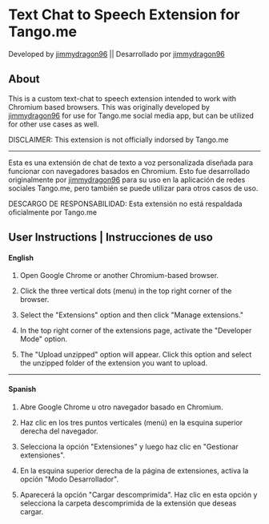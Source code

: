 # Text Chat to Speech Extension for Tango.me
Developed by [jimmydragon96](https://github.com/jimmydragon96) || Desarrollado por [jimmydragon96](https://github.com/jimmydragon96) 

## About
This is a custom text-chat to speech extension intended to work with Chromium based browsers. This was originally developed by [jimmydragon96](https://github.com/jimmydragon96) for use for Tango.me social media app, but can be utilized for other use cases as well. 

DISCLAIMER: This extension is not officially indorsed by Tango.me

---

Esta es una extensión de chat de texto a voz personalizada diseñada para funcionar con navegadores basados ​​en Chromium. Esto fue desarrollado originalmente por [jimmydragon96](https://github.com/jimmydragon96) para su uso en la aplicación de redes sociales Tango.me, pero también se puede utilizar para otros casos de uso. 

DESCARGO DE RESPONSABILIDAD: Esta extensión no está respaldada oficialmente por Tango.me

## User Instructions | Instrucciones de uso
#### English

1) Open Google Chrome or another Chromium-based browser.

2) Click the three vertical dots (menu) in the top right corner of the browser.

3) Select the "Extensions" option and then click "Manage extensions."

4) In the top right corner of the extensions page, activate the "Developer Mode" option.

5) The "Upload unzipped" option will appear. Click this option and select the unzipped folder of the extension you want to upload.

---
#### Spanish

1) Abre Google Chrome u otro navegador basado en Chromium.

2) Haz clic en los tres puntos verticales (menú) en la esquina superior derecha del navegador.

3) Selecciona la opción "Extensiones" y luego haz clic en "Gestionar extensiones".

4) En la esquina superior derecha de la página de extensiones, activa la opción "Modo Desarrollador".

5) Aparecerá la opción "Cargar descomprimida". Haz clic en esta opción y selecciona la carpeta descomprimida de la extensión que deseas cargar.
